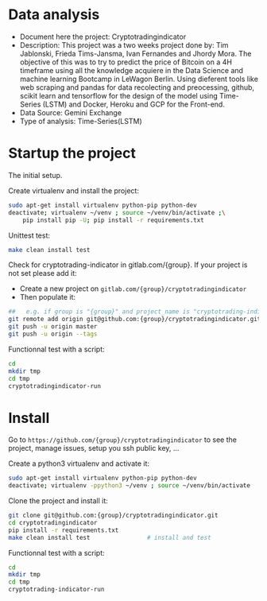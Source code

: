 # Data analysis
- Document here the project: Cryptotradingindicator
- Description: 
This project was a two weeks project done by: Tim Jablonski, Frieda Tims-Jansma, Ivan Fernandes and Jhordy Mora. The objective of this was to try to predict the price of Bitcoin on a 4H timeframe using all the knowledge acquiere in the Data Science and machine learning Bootcamp in LeWagon Berlin. Using dieferent tools like web scraping and pandas for data recolecting and preocessing, github, scikit learn and tensorflow for the design of the model using Time-Series (LSTM) and Docker, Heroku and GCP for the Front-end.
- Data Source: Gemini Exchange
- Type of analysis: Time-Series(LSTM)


# Startup the project

The initial setup.

Create virtualenv and install the project:
```bash
sudo apt-get install virtualenv python-pip python-dev
deactivate; virtualenv ~/venv ; source ~/venv/bin/activate ;\
    pip install pip -U; pip install -r requirements.txt
```

Unittest test:
```bash
make clean install test
```

Check for cryptotrading-indicator in gitlab.com/{group}.
If your project is not set please add it:

- Create a new project on `gitlab.com/{group}/cryptotradingindicator`
- Then populate it:

```bash
##   e.g. if group is "{group}" and project_name is "cryptotrading-indicator"
git remote add origin git@github.com:{group}/cryptotradingindicator.git
git push -u origin master
git push -u origin --tags
```

Functionnal test with a script:

```bash
cd
mkdir tmp
cd tmp
cryptotradingindicator-run
```

# Install

Go to `https://github.com/{group}/cryptotradingindicator` to see the project, manage issues,
setup you ssh public key, ...

Create a python3 virtualenv and activate it:

```bash
sudo apt-get install virtualenv python-pip python-dev
deactivate; virtualenv -ppython3 ~/venv ; source ~/venv/bin/activate
```

Clone the project and install it:

```bash
git clone git@github.com:{group}/cryptotradingindicator.git
cd cryptotradingindicator
pip install -r requirements.txt
make clean install test                # install and test
```
Functionnal test with a script:

```bash
cd
mkdir tmp
cd tmp
cryptotrading-indicator-run
```
